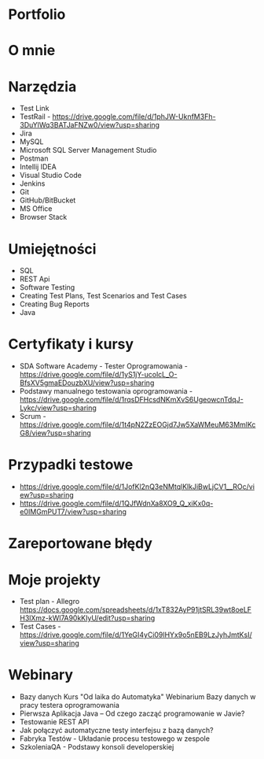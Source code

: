 # Portfolio
# O mnie
# Narzędzia
* Test Link
* TestRail - https://drive.google.com/file/d/1phJW-UknfM3Fh-3DuYlWq3BATJaFNZw0/view?usp=sharing
* Jira
* MySQL
* Microsoft SQL Server Management Studio
* Postman
* Intellij IDEA
* Visual Studio Code
* Jenkins
* Git
* GitHub/BitBucket
* MS Office
* Browser Stack
# Umiejętności
* SQL
* REST Api
* Software Testing
* Creating Test Plans, Test Scenarios and Test Cases
* Creating Bug Reports
* Java
# Certyfikaty i kursy
* SDA Software Academy - Tester Oprogramowania - https://drive.google.com/file/d/1yS1jY-ucolcL_O-BfsXV5gmaEDouzbXU/view?usp=sharing
* Podstawy manualnego testowania oprogramowania - https://drive.google.com/file/d/1rqsDFHcsdNKmXvS6UgeowcnTdqJ-Lykc/view?usp=sharing
* Scrum - https://drive.google.com/file/d/1t4pN2ZzEOGjd7Jw5XaWMeuM63MmlKcG8/view?usp=sharing
# Przypadki testowe
* https://drive.google.com/file/d/1JofKl2nQ3eNMtqlKlkJiBwLjCV1__ROc/view?usp=sharing
* https://drive.google.com/file/d/1QJfWdnXa8XO9_Q_xiKx0q-e0IMGmPUT7/view?usp=sharing
# Zareportowane błędy
# Moje projekty
* Test plan - Allegro https://docs.google.com/spreadsheets/d/1xT832AyP91jtSRL39wt8oeLFH3lXmz-kWl7A90kKIyU/edit?usp=sharing
* Test Cases - https://drive.google.com/file/d/1YeGI4yCi09lHYx9o5nEB9LzJyhJmtKsI/view?usp=sharing
# Webinary
* Bazy danych Kurs "Od laika do Automatyka" Webinarium Bazy danych w pracy testera oprogramowania
* Pierwsza Aplikacja Java – Od czego zacząć programowanie w Javie?
* Testowanie REST API
* Jak połączyć automatyczne testy interfejsu z bazą danych?
* Fabryka Testów - Układanie procesu testowego w zespole
* SzkoleniaQA - Podstawy konsoli developerskiej
